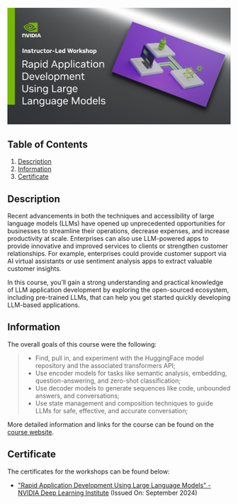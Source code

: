 ![Course](imgs/banner.jpg)

## Table of Contents
1. [Description](#description)
2. [Information](#information)
3. [Certificate](#certificate)

<a name="descripton"></a>
## Description

Recent advancements in both the techniques and accessibility of large language models (LLMs) have opened up unprecedented opportunities for businesses to streamline their operations, decrease expenses, and increase productivity at scale. Enterprises can also use LLM-powered apps to provide innovative and improved services to clients or strengthen customer relationships. For example, enterprises could provide customer support via AI virtual assistants or use sentiment analysis apps to extract valuable customer insights.

In this course, you’ll gain a strong understanding and practical knowledge of LLM application development by exploring the open-sourced ecosystem, including pre-trained LLMs, that can help you get started quickly developing LLM-based applications.

<a name="information"></a>
## Information
The overall goals of this course were the following:
> - Find, pull in, and experiment with the HuggingFace model repository and the associated transformers API;
> - Use encoder models for tasks like semantic analysis, embedding, question-answering, and zero-shot classification;
> - Use decoder models to generate sequences like code, unbounded answers, and conversations;
> - Use state management and composition techniques to guide LLMs for safe, effective, and accurate conversation;

More detailed information and links for the course can be found on the [course website](https://www.nvidia.com/en-eu/training/instructor-led-workshops/rapid-application-development-using-large-language-models/).

<a name="certificate"></a>
## Certificate

The certificates for the workshops can be found below:

- ["Rapid Application Development Using Large Language Models" - NVIDIA Deep Learning Institute]() (Issued On: September 2024)
